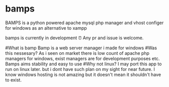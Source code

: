 # bamps
BAMPS is a python powered apache mysql php manager and vhost configer for windows as an alternative to xampp

bamps is currently in development ⏰
Any pr and issue is welcome.

#What is bamp
Bamp is a web server manager i made for windows
#Was this nessesary?
As i seen on market there is low count of apache php managers for windows, exist managers are for development purposes etc.
Bamps aims stability and easy to use
#Why not linux?
I may port this app to run on linux later. but i dont have such plan on my sight for near future.
I know windows hosting is not amazing but it doesn't mean it shouldn't have to exist.
